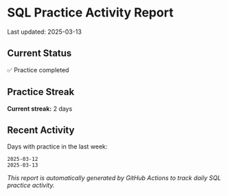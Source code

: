 # SQL Practice Activity Report

Last updated: 2025-03-13

## Current Status

✅ Practice completed

## Practice Streak

**Current streak:** 2 days

## Recent Activity

Days with practice in the last week:

```
2025-03-12
2025-03-13
```

*This report is automatically generated by GitHub Actions to track daily SQL practice activity.*
